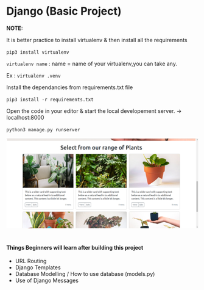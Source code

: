 # Django (Basic Project)

<b> NOTE: </b> <p> It is better practice to install virtualenv & then install all the requirements </p>
`pip3 install virtualenv`

`virtualenv name` : name = name of your virtualenv,you can take any.

Ex : `virtualenv .venv`

<p> Install the dependancies from requirements.txt file </p>

`pip3 install -r requirements.txt`

<p> Open the code in your editor & start the local developement server.  -> localhost:8000 </p>

`python3 manage.py runserver`

![Screenshot of Home Page](/img/plants.png)

#
<h4> Things Beginners will learn after building this project </h4>
<ul>
<li> URL Routing 
<li> Django Templates
<li> Database Modelling / How to use database (models.py)
<li> Use of Django Messages 
</ul>
